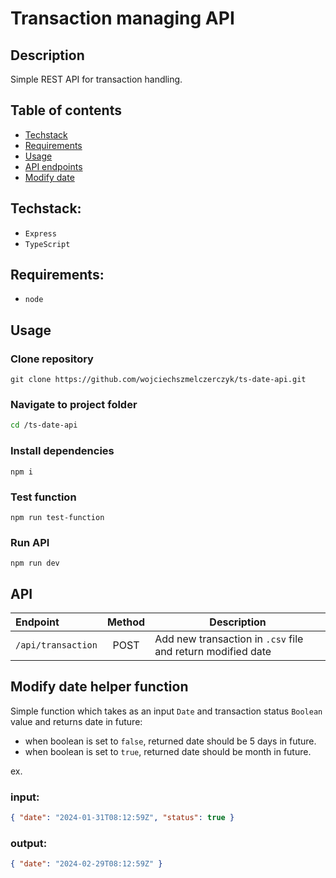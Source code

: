 # Transaction managing API

## Description

Simple REST API for transaction handling.

## Table of contents

- [Techstack](#techstack)
- [Requirements](#requirements)
- [Usage](#usage)
- [API endpoints](#api)
- [Modify date](#modify-date-helper-function)

## Techstack:

- `Express`
- `TypeScript`

## Requirements:

- `node`

## Usage

### Clone repository

```
git clone https://github.com/wojciechszmelczerczyk/ts-date-api.git
```

### Navigate to project folder

```sh
cd /ts-date-api
```

### Install dependencies

```
npm i
```

### Test function

```
npm run test-function
```

### Run API

```
npm run dev
```

## API

| Endpoint           | Method | Description                                                 |
| :----------------- | :----: | ----------------------------------------------------------- |
| `/api/transaction` |  POST  | Add new transaction in `.csv` file and return modified date |

## Modify date helper function

Simple function which takes as an input `Date` and transaction status `Boolean` value and returns date in future:

- when boolean is set to `false`, returned date should be 5 days in
  future.
- when boolean is set to `true`, returned date should be month in future.

ex.

### input:

```json
{ "date": "2024-01-31T08:12:59Z", "status": true }
```

### output:

```json
{ "date": "2024-02-29T08:12:59Z" }
```
